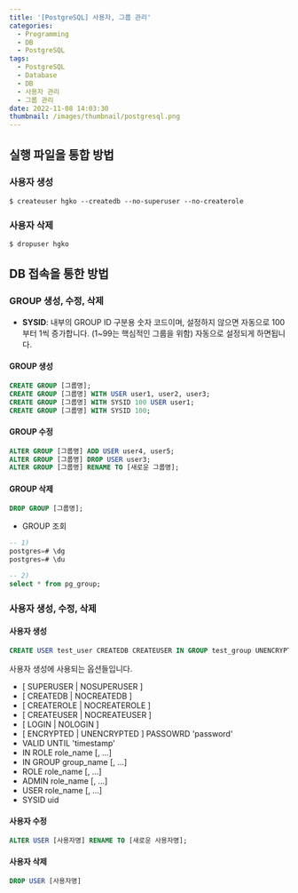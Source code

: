 ```yaml
---
title: '[PostgreSQL] 사용자, 그룹 관리'
categories:
  - Programming
  - DB
  - PostgreSQL
tags:
  - PostgreSQL
  - Database
  - DB
  - 사용자 관리
  - 그룹 관리
date: 2022-11-08 14:03:30
thumbnail: /images/thumbnail/postgresql.png
---
```


## 실행 파일을 통합 방법

### 사용자 생성

```shell
$ createuser hgko --createdb --no-superuser --no-createrole
```

### 사용자 삭제

```shell
$ dropuser hgko
```

## DB 접속을 통한 방법

### GROUP 생성, 수정, 삭제

- **SYSID**: 내부의 GROUP ID 구분용 숫자 코드이며, 설정하지 않으면 자동으로 100부터 1씩 증가합니다. (1~99는 핵심적인 그룹을 위함) 자동으로 설정되게 하면됩니다.

#### GROUP 생성

```sql
CREATE GROUP [그룹명];
CREATE GROUP [그룹명] WITH USER user1, user2, user3;
CREATE GROUP [그룹명] WITH SYSID 100 USER user1;
CREATE GROUP [그룹명] WITH SYSID 100;
```

#### GROUP 수정

```sql
ALTER GROUP [그룹명] ADD USER user4, user5;
ALTER GROUP [그룹명] DROP USER user3;
ALTER GROUP [그룹명] RENAME TO [새로운 그룹명];
```

#### GROUP 삭제

```sql
DROP GROUP [그룹명];
```

- GROUP 조회

```sql
-- 1)
postgres=# \dg
postgres=# \du

-- 2)
select * from pg_group;
```

### 사용자 생성, 수정, 삭제

#### 사용자 생성

```sql
CREATE USER test_user CREATEDB CREATEUSER IN GROUP test_group UNENCRYPTED PASSWORD '1234';
```

사용자 생성에 사용되는 옵션들입니다.

- [ SUPERUSER | NOSUPERUSER ]
- [ CREATEDB | NOCREATEDB ]
- [ CREATEROLE | NOCREATEROLE ]
- [ CREATEUSER | NOCREATEUSER ]
- [ LOGIN | NOLOGIN ]
- [ ENCRYPTED | UNENCRYPTED ] PASSOWRD 'password'
- VALID UNTIL 'timestamp'
- IN ROLE role_name [, ...]
- IN GROUP group_name [, ...]
- ROLE role_name [, ...]
- ADMIN role_name [, ...]
- USER role_name [, ...]
- SYSID uid

#### 사용자 수정

```sql
ALTER USER [사용자명] RENAME TO [새로운 사용자명];
```

#### 사용자 삭제

```sql
DROP USER [사용자명]
```
